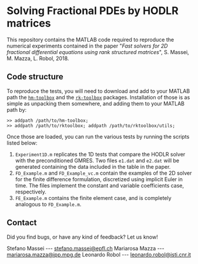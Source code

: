 # Solving Fractional PDEs by HODLR matrices

This repository contains the MATLAB code required to reproduce the numerical experiments contained in the paper "*Fast solvers for 2D fractional differential equations using rank structured matrices*", S. Massei, M. Mazza, L. Robol, 2018. 

## Code structure
To reproduce the tests, you will need to download and add to your MATLAB path the [`hm-toolbox`](https://github.com/numpi/hm-toolbox) and the [`rk-toolbox`](http://guettel.com/rktoolbox/) packages. Installation of those is as simple as unpacking them somewhere, and adding them to your MATLAB path by:

    >> addpath /path/to/hm-toolbox;
    >> addpath /path/to/rktoolbox; addpath /path/to/rktoolbox/utils;

Once those are loaded, you can run the various tests by running the scripts listed below: 

 1. `Experiment1D.m` replicates the 1D tests that compare the HODLR solver with the preconditioned GMRES. Two files `e1.dat` and `e2.dat` will be generated containing the data included in the table in the paper. 
 2. `FD_Example.m` and `FD_Example_vc.m` contain the examples of the 2D solver for the finite difference formulation, discretized using implicit Euler in time. The files implement the constant and variable coefficients case, respectively.
 3. `FE_Example.m` contains the finite element case, and is completely analogous to `FD_Example.m`. 

## Contact
Did you find bugs, or have any kind of feedback? Let us know! 

Stefano Massei --- [stefano.massei@epfl.ch](mailto:stefano.massei@epfl.ch)
Mariarosa Mazza --- [mariarosa.mazza@ipp.mpg.de](mailto:mariarosa.mazza@ipp.mpg.de)
Leonardo Robol --- [leonardo.robol@isti.cnr.it](mailto:leonardo.robol@isti.cnr.it)


